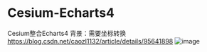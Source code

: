# Cesium-Echarts4
Cesium整合Echarts4 
背景：需要坐标转换 https://blog.csdn.net/caozl1132/article/details/95641898
![image](https://github.com/happyport/Cesium-Echarts4/blob/master/flylines.gif)
